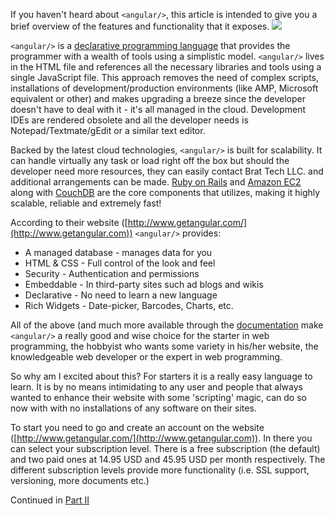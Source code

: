 If you haven't heard about `<angular/>`, this article is intended to give you a brief overview of the features and functionality that it exposes.
<img class="post-image" src="{{ cdnUrl }}/files/2009-12-01-angular.png" />

`<angular/>` is a [declarative programming language](http://www.britannica.com/EBchecked/topic/130670/computer-programming-language/248126/Declarative-languages#) that provides the programmer with a wealth of tools using a simplistic model. `<angular/>` lives in the HTML file and references all the necessary libraries and tools using a single JavaScript file. This approach removes the need of complex scripts, installations of development/production environments (like AMP, Microsoft equivalent or other) and makes upgrading a breeze since the developer doesn't have to deal with it - it's all managed in the cloud. Development IDEs are rendered obsolete and all the developer needs is Notepad/Textmate/gEdit or a similar text editor.

Backed by the latest cloud technologies, `<angular/>` is built for scalability. It can handle virtually any task or load right off the box but should the developer need more resources, they can easily contact Brat Tech LLC. and additional arrangements can be made. [Ruby on Rails](http://www.rubyonrails.org/) and [Amazon EC2](http://aws.amazon.com/ec2/) along with [CouchDB](http://couchdb.apache.org/) are the core components that  utilizes, making it highly scalable, reliable and extremely fast!

According to their website ([http://www.getangular.com/](http://www.getangular.com)) `<angular/>` provides:

* A managed database - manages data for you
* HTML & CSS - Full control of the look and feel
* Security - Authentication and permissions
* Embeddable - In third-party sites such ad blogs and wikis
* Declarative - No need to learn a new language
* Rich Widgets - Date-picker, Barcodes, Charts, etc.

All of the above (and much more available through the [documentation](http://docs.getangular.com/Documentation) make `<angular/>` a really good and wise choice for the starter in web programming, the hobbyist who wants some variety in his/her website, the knowledgeable web developer or the expert in web programming.

So why am I excited about this? For starters it is a really easy language to learn. It is by no means intimidating to any user and people that always wanted to enhance their website with some 'scripting' magic, can do so now with  with no installations of any software on their sites.

To start you need to go and create an account on the  website ([http://www.getangular.com/](http://www.getangular.com)). In there you can select your subscription level. There is a free subscription (the default) and two paid ones at 14.95 USD and 45.95 USD per month respectively. The different subscription levels provide more functionality (i.e. SSL support, versioning, more documents etc.)

Continued in [Part II](/post/world-with-angular-part-ii)
